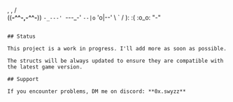   ,         ,
 /           \
((__-^^-,-^^-__))
 `-_---' `---_-'
  `--|o` 'o|--'
     \  `  /
      ): :(
      :o_o:
       "-"
```

## Status

This project is a work in progress. I'll add more as soon as possible.

The structs will be always updated to ensure they are compatible with the latest game version.

## Support

If you encounter problems, DM me on discord: **0x.swyzz**
